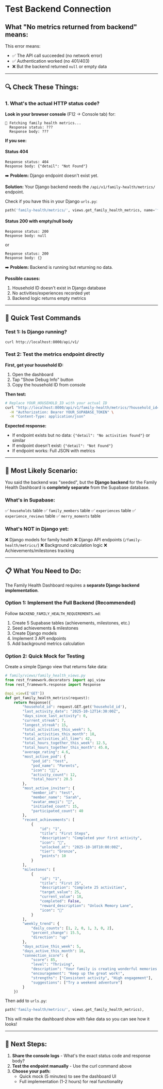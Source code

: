 # Test Backend Connection

## What "No metrics returned from backend" means:

This error means:
- ✅ The API call succeeded (no network error)
- ✅ Authentication worked (no 401/403)
- ❌ But the backend returned `null` or empty data

---

## 🔍 Check These Things:

### 1. What's the actual HTTP status code?

**Look in your browser console** (F12 → Console tab) for:
```
🔵 Fetching family health metrics...
  Response status: ???
  Response body: ???
```

**If you see:**

#### **Status 404**
```
Response status: 404
Response body: {"detail": "Not Found"}
```
➡️ **Problem:** Django endpoint doesn't exist yet.

**Solution:** Your Django backend needs the `/api/v1/family-health/metrics/` endpoint.

Check if you have this in your Django `urls.py`:
```python
path('family-health/metrics/', views.get_family_health_metrics, name='family_health_metrics'),
```

#### **Status 200 with empty/null body**
```
Response status: 200
Response body: null
```
or
```
Response status: 200
Response body: {}
```

➡️ **Problem:** Backend is running but returning no data.

**Possible causes:**
1. Household ID doesn't exist in Django database
2. No activities/experiences recorded yet
3. Backend logic returns empty metrics

---

## 🧪 Quick Test Commands

### Test 1: Is Django running?
```bash
curl http://localhost:8000/api/v1/
```

### Test 2: Test the metrics endpoint directly

**First, get your household ID:**
1. Open the dashboard
2. Tap "Show Debug Info" button
3. Copy the household ID from console

**Then test:**
```bash
# Replace YOUR_HOUSEHOLD_ID with your actual ID
curl "http://localhost:8000/api/v1/family-health/metrics/?household_id=YOUR_HOUSEHOLD_ID" \
  -H "Authorization: Bearer YOUR_SUPABASE_TOKEN" \
  -H "Content-Type: application/json"
```

**Expected response:**
- If endpoint exists but no data: `{"detail": "No activities found"}` or similar
- If endpoint doesn't exist: `{"detail": "Not Found"}`
- If endpoint works: Full JSON with metrics

---

## 🎯 Most Likely Scenario:

You said the backend was "seeded", but the **Django backend** for the Family Health Dashboard is **completely separate** from the Supabase database.

### What's in Supabase:
✅ `households` table
✅ `family_members` table
✅ `experiences` table
✅ `experience_reviews` table
✅ `merry_moments` table

### What's NOT in Django yet:
❌ Django models for family health
❌ Django API endpoints (`/family-health/metrics/`)
❌ Background calculation logic
❌ Achievements/milestones tracking

---

## 📋 What You Need to Do:

The Family Health Dashboard requires a **separate Django backend implementation**.

### Option 1: Implement the Full Backend (Recommended)
Follow `BACKEND_FAMILY_HEALTH_REQUIREMENTS.md`:
1. Create 5 Supabase tables (achievements, milestones, etc.)
2. Seed achievements & milestones
3. Create Django models
4. Implement 3 API endpoints
5. Add background metrics calculation

### Option 2: Quick Mock for Testing
Create a simple Django view that returns fake data:

```python
# family/views/family_health_views.py
from rest_framework.decorators import api_view
from rest_framework.response import Response

@api_view(['GET'])
def get_family_health_metrics(request):
    return Response({
        "household_id": request.GET.get('household_id'),
        "last_activity_date": "2025-10-12T14:30:00Z",
        "days_since_last_activity": 0,
        "current_streak": 7,
        "longest_streak": 15,
        "total_activities_this_week": 5,
        "total_activities_this_month": 18,
        "total_activities_all_time": 42,
        "total_hours_together_this_week": 12.5,
        "total_hours_together_this_month": 45.0,
        "average_rating": 4.6,
        "most_active_pod": {
            "pod_id": "test",
            "pod_name": "Parents",
            "icon": "👨‍👩",
            "activity_count": 12,
            "total_hours": 20.5
        },
        "most_active_inviter": {
            "member_id": "test",
            "member_name": "Sarah",
            "avatar_emoji": "👩",
            "initiated_count": 15,
            "participated_count": 40
        },
        "recent_achievements": [
            {
                "id": "1",
                "title": "First Steps",
                "description": "Completed your first activity",
                "icon": "🎉",
                "unlocked_at": "2025-10-10T10:00:00Z",
                "tier": "bronze",
                "points": 10
            }
        ],
        "milestones": [
            {
                "id": "1",
                "title": "First 25",
                "description": "Complete 25 activities",
                "target_value": 25,
                "current_value": 18,
                "completed": False,
                "reward_description": "Unlock Memory Lane",
                "icon": "🎯"
            }
        ],
        "weekly_trend": {
            "daily_counts": [1, 2, 0, 1, 3, 0, 2],
            "percent_change": 15.5,
            "direction": "up"
        },
        "days_active_this_week": 5,
        "days_active_this_month": 18,
        "connection_score": {
            "score": 85,
            "level": "Thriving",
            "description": "Your family is creating wonderful memories!",
            "encouragement": "Keep up the great work!",
            "strengths": ["Consistent activity", "High engagement"],
            "suggestions": ["Try a weekend adventure"]
        }
    })
```

Then add to `urls.py`:
```python
path('family-health/metrics/', views.get_family_health_metrics),
```

This will make the dashboard show with fake data so you can see how it looks!

---

## 🎯 Next Steps:

1. **Share the console logs** - What's the exact status code and response body?
2. **Test the endpoint manually** - Use the curl command above
3. **Choose your path:**
   - Quick mock (5 minutes) to see the dashboard UI
   - Full implementation (1-2 hours) for real functionality

